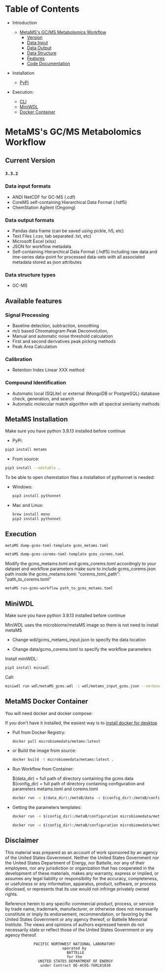 # Table of Contents  
- Introduction
  - [MetaMS's GC/MS Metabolomics Workflow](#metamss-gcms-metabolomics-workflow)  
    - [Version](#current-version)  
    - [Data Input](#data-input-formats)  
    - [Data Output](#data-output-formats)  
    - [Data Structure](#data-structure-types)  
    - [Features](#available-features)  
    - [Code Documentation](https://emsl-computing.github.io/MetaMS/)  

- Installation
  - [PyPi](#metams-installation)  

- Execution:  
  - [CLI](#execution)  
  - [MiniWDL](#miniwdl)  
  - [Docker Container](#metams-docker-container)  

# MetaMS's GC/MS Metabolomics Workflow

## Current Version

### `3.3.2`

### Data input formats

- ANDI NetCDF for GC-MS (.cdf)
- CoreMS self-containing Hierarchical Data Format (.hdf5)
- ChemStation Agilent (Ongoing)

### Data output formats

- Pandas data frame (can be saved using pickle, h5, etc)
- Text Files (.csv, tab separated .txt, etc)
- Microsoft Excel (xlsx)
- JSON for workflow metadata
- Self-containing Hierarchical Data Format (.hdf5) including raw data and ime-series data-point for processed data-sets with all associated metadata stored as json attributes

### Data structure types

- GC-MS

## Available features

### Signal Processing

- Baseline detection, subtraction, smoothing 
- m/z based Chromatogram Peak Deconvolution,
- Manual and automatic noise threshold calculation
- First and second derivatives peak picking methods
- Peak Area Calculation


### Calibration

- Retention Index Linear XXX method 

### Compound Identification

- Automatic local (SQLite) or external (MongoDB or PostgreSQL) database check, generation, and search
- Automatic molecular match algorithm with all spectral similarity methods 

## MetaMS Installation

Make sure you have python 3.9.13 installed before continue

- PyPi:     
```bash
pip3 install metams
```

- From source:
 ```bash
pip3 install --editable .
```

To be able to open chemstation files a installation of pythonnet is needed:
- Windows: 
    ```bash
    pip3 install pythonnet
    ```

- Mac and Linux:
    ```bash
    brew install mono
    pip3 install pythonnet   
    ```

## Execution

```bash
metaMS dump-gcms-toml-template gcms_metams.toml
```
```bash
metaMS dump-gcms-corems-toml-template gcms_corems.toml
```

 Modify the gcms_metams.toml and gcms_corems.toml accordingly to your dataset and workflow parameters
make sure to include gcms_corems.json path inside the gcms_metams.toml: "corems_toml_path": "path_to_corems.toml" 

```bash
metaMS run-gcms-workflow path_to_gcms_metams.toml
```

## MiniWDL 

Make sure you have python 3.9.13 installed before continue

MiniWDL uses the microbiome/metaMS image so there is not need to install metaMS

- Change wdl/gcms_metams_input.json to specify the data location

- Change data/gcms_corems.toml to specify the workflow parameters

Install miniWDL:
```bash
pip3 install miniwdl
```

Call:
```bash
miniwdl run wdl/metaMS_gcms.wdl -i wdl/metams_input_gcms.json --verbose --no-cache --copy-input-files
```
## MetaMS Docker Container

You will need docker and docker compose: 

If you don't have it installed, the easiest way is to [install docker for desktop](https://www.docker.com/products/docker-desktop/)

- Pull from Docker Registry:

    ```bash
    docker pull microbiomedata/metams:latest
    
    ```
- or Build the image from source:

    ```bash
    docker build -t microbiomedata/metams:latest .
    ```
- Run Workflow from Container:

    $(data_dir) = full path of directory containing the gcms data
    $(config_dir) = full path of directory containing configuration and parameters metams.toml and corems.toml
    ```bash
    docker run -v $(data_dir):/metaB/data -v $(config_dir):/metaB/configuration microbiomedata/metams:latest metaMS run-gcms-workflow /metaB/configuration/metams.toml
    ```

- Getting the parameters templates:
    
    ```bash
    docker run -v $(config_dir):/metaB/configuration microbiomedata/metams:latest metaMS dump-json-template /metaB/configuration/metams.toml
    ```
    
    ```bash
    docker run -v $(config_dir):/metaB/configuration microbiomedata/metams:latest metaMS dump-corems-json-template /metaB/configuration/corems.toml
    ```

## Disclaimer

This material was prepared as an account of work sponsored by an agency of the
United States Government.  Neither the United States Government nor the United
States Department of Energy, nor Battelle, nor any of their employees, nor any
jurisdiction or organization that has cooperated in the development of these
materials, makes any warranty, express or implied, or assumes any legal
liability or responsibility for the accuracy, completeness, or usefulness or
any information, apparatus, product, software, or process disclosed, or
represents that its use would not infringe privately owned rights.

Reference herein to any specific commercial product, process, or service by
trade name, trademark, manufacturer, or otherwise does not necessarily
constitute or imply its endorsement, recommendation, or favoring by the United
States Government or any agency thereof, or Battelle Memorial Institute. The
views and opinions of authors expressed herein do not necessarily state or
reflect those of the United States Government or any agency thereof.

                 PACIFIC NORTHWEST NATIONAL LABORATORY
                              operated by
                                BATTELLE
                                for the
                   UNITED STATES DEPARTMENT OF ENERGY
                    under Contract DE-AC05-76RL01830